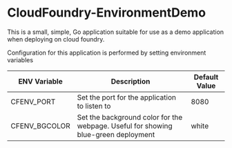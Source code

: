 CloudFoundry-EnvironmentDemo
============================

This is a small, simple, Go application suitable for use as a demo application when deploying on cloud foundry.

Configuration for this application is performed by setting environment variables

| ENV Variable  | Description                                                                        | Default Value |
|---------------|------------------------------------------------------------------------------------|---------------|
| CFENV_PORT    | Set the port for the application to listen to                                      | 8080          |
| CFENV_BGCOLOR | Set the background color for the webpage. Useful for showing blue-green deployment | white         |
